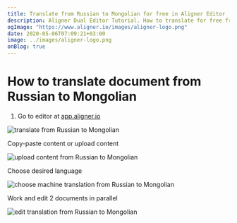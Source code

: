 ```yaml
---
title: Translate from Russian to Mongolian for free in Aligner Editor
description: Aligner Dual Editor Tutorial. How to translate for free from Russian to Mongolian. Aligner is multilingual document management platform. 
ogImage: "https://www.aligner.io/images/aligner-logo.png"
date: 2020-05-06T07:09:21+03:00
image: ../images/aligner-logo.png
onBlog: true
---
```


# How to translate document from Russian to Mongolian

1. Go to editor at [app.aligner.io](https://app.aligner.io "Aligner App web page")

![translate from Russian to Mongolian](../aligner-blank-editor.png "translate from Russian to Mongolian")

Copy-paste content or upload content

![upload content from Russian to Mongolian](../aligner-uploaded-document.png "upload content from Russian to Mongolian")

Choose desired language

![choose machine translation from Russian to Mongolian](../aligner-language-dropdown.png "choose machine translation from Russian to Mongolian")

Work and edit 2 documents in parallel

![edit translation from Russian to Mongolian](../aligner-double-sitded-editor.png "edit translation from Russian to Mongolian")

